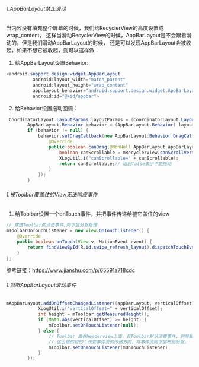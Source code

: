 ###### 1.AppBarLayout禁止滑动
  当内容没有填充整个屏幕的时候，我们给RecyclerView的高度设置成wrap_content，
  这样当滑动RecyclerView的时候，AppBarLayout是不会跟着滑动的，但是我们滑动AppBarLayout的时候，
  还是可以发现AppBarLayout会被收起，如果不想它被收起，则可以这样做：
  1. 给AppBarLayout设置Behavior:
  ``` java
  <android.support.design.widget.AppBarLayout
            android:layout_width="match_parent"
            android:layout_height="wrap_content"
            app:layout_behavior="android.support.design.widget.AppBarLayout$Behavior"
            android:id="@+id/appbar">
 ```
 2. 给Behavior设置拖动回调：
``` java
 CoordinatorLayout.LayoutParams layoutParams = (CoordinatorLayout.LayoutParams) mAppBarLayout.getLayoutParams();
        AppBarLayout.Behavior behavior = (AppBarLayout.Behavior) layoutParams.getBehavior();
        if (behavior != null) {
            behavior.setDragCallback(new AppBarLayout.Behavior.DragCallback() {
                @Override
                public boolean canDrag(@NonNull AppBarLayout appBarLayout) {
                    boolean canScrollable = mRecyclerView.canScrollVertically(0);
                    XLogUtil.i("canScrollable=" + canScrollable);
                    return canScrollable;// 返回false表示不能拖动
                }
            });
        }
```

###### 1.被Toolbar覆盖住的View无法响应事件
1. 给Toolbar设置一个onTouch事件，并把事件传递给被它盖住的view
``` java
// 穿透Toolbar的点击事件,向下层分发处理
mToolbarOnTouchListener = new View.OnTouchListener() {
    @Override
    public boolean onTouch(View v, MotionEvent event) {
        return findViewById(R.id.swipe_refresh_layout).dispatchTouchEvent(event);
    }
};
```
参考链接：https://www.jianshu.com/p/65591a718cdc


###### 1.监听AppBarLayout滚动事件
``` java
mAppBarLayout.addOnOffsetChangedListener((appBarLayout, verticalOffset) -> {
            XLogUtil.i("verticalOffset=" + verticalOffset);
            int height = mToolbar.getMeasuredHeight();
            if (Math.abs(verticalOffset) >= height) {
                mToolbar.setOnTouchListener(null);
            } else {
                // Toolbar 盖在headerview上面，且Toolbar默认消费事件，则导致下层view无法接受的事件
                // 这么做的目的：改变事件流的传递方向，将事件流向下层布局分发。
                mToolbar.setOnTouchListener(mOnTouchListener);
            }
        });

```
